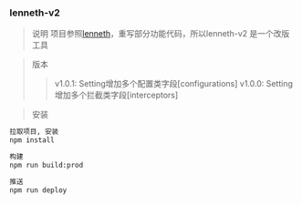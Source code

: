 ### lenneth-v2

> 说明
项目参照[lenneth](https://github.com/soraping/lenneth)，重写部分功能代码，所以lenneth-v2 是一个改版工具

> 版本
>> v1.0.1: Setting增加多个配置类字段[configurations]
>> v1.0.0: Setting增加多个拦截类字段[interceptors]


> 安装

```bash
拉取项目, 安装
npm install
```

```bash
构建
npm run build:prod
```

```bash
推送
npm run deploy
```